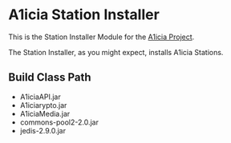 # A1icia Station Installer

This is the Station Installer Module for the [A1icia Project](https://github.com/markhull/A1icia).

The Station Installer, as you might expect, installs A1icia Stations.

## Build Class Path
* A1iciaAPI.jar
* A1iciarypto.jar
* A1iciaMedia.jar
* commons-pool2-2.0.jar
* jedis-2.9.0.jar
